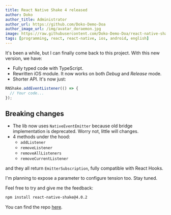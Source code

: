 ```yaml
---
title: React Native Shake 4 released
author: Doko
author_title: Administrator
author_url: https://github.com/Doko-Demo-Doa
author_image_url: /img/avatar_doraemon.jpg
image: https://raw.githubusercontent.com/Doko-Demo-Doa/react-native-shake/main/rnshake.png
tags: [programming, react, react-native, ios, android, english]
---
```


It's been a while, but I can finally come back to this project. With this new version, we have:

- Fully typed code with TypeScript.
- Rewritten iOS module. It now works on both _Debug_ and _Release_ mode.
- Shorter API. It's now just:

```ts
RNShake.addEventListener(() => {
  // Your code...
});
```

<!-- truncate -->

##  Breaking changes

- The lib now uses `NativeEventEmitter` because old bridge implementation is deprecated. Worry not, little will changes.
- 4 methods under the hood:
  - `addListener`
  - `removeListener`
  - `removeAllListeners`
  - `removeCurrentListener`

and they all return `EmitterSubscription`, fully compatible with React Hooks.

I'm planning to expose a parameter to configure tension too. Stay tuned.

Feel free to try and give me the feedback:

```bash
npm install react-native-shake@4.0.2
```

You can find the repo [here](https://github.com/Doko-Demo-Doa/react-native-shake).